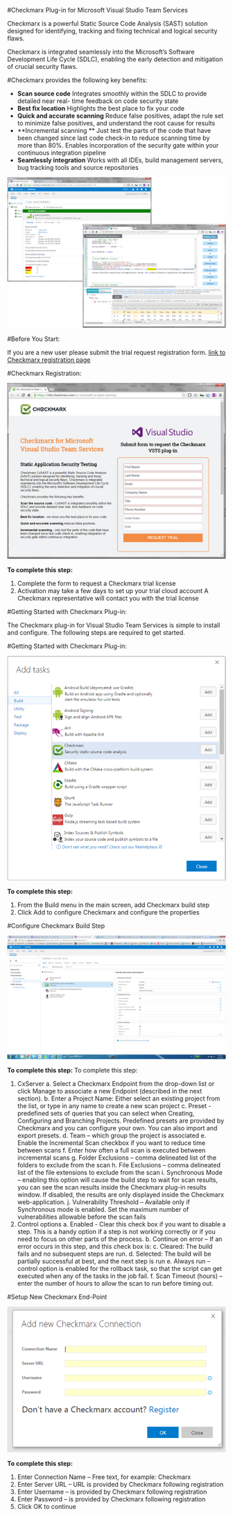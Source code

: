 #Checkmarx Plug-in for Microsoft Visual Studio Team Services

Checkmarx is a powerful Static Source Code Analysis (SAST) solution designed for identifying, tracking and
fixing technical and logical security flaws.

Checkmarx is integrated seamlessly into the Microsoft’s Software Development Life Cycle (SDLC), enabling
the early detection and mitigation of crucial security flaws.



#Checkmarx provides the following key benefits:

- **Scan source code**
Integrates smoothly within the SDLC to provide detailed near real- time feedback on code security state
- **Best fix location**
Highlights the best place to fix your code
- **Quick and accurate scanning**
Reduce false positives, adapt the rule set to minimize false positives, and understand the root cause
for results
- **Incremental scanning **
Just test the parts of the code that have been changed since last code check-in to reduce scanning time by
more than 80%. Enables incorporation of the security gate within your continuous integration pipeline
- **Seamlessly integration**
Works with all IDEs, build management servers, bug tracking tools and source repositories

![image](CxScan/Images/sample1.png)



#Before You Start:

If you are a new user please submit the trial request registration form.
[link to Checkmarx registration page](https://info.checkmarx.com/cx-microsoft-vs-team-services)



#Checkmarx Registration:

![image](CxScan/Images/sample2.png)

**To complete this step:**
1.	Complete the form to request a Checkmarx trial license
2.	Activation may take a few days to set up your trial cloud account
    A Checkmarx representative will contact you with the trial license



#Getting Started with Checkmarx Plug-in:

The Checkmarx plug-in for Visual Studio Team Services is simple to install and configure.
The following steps are required to get started.



#Getting Started with Checkmarx Plug-in:

![image](CxScan/Images/sample3.png)

**To complete this step:**
1.	From the Build menu in the main screen, add Checkmarx build step
2.	Click Add to configure Checkmarx and configure the properties



#Configure Checkmarx Build Step

![image](CxScan/Images/sample4.png)

**To complete this step:**
To complete this step:
1.	CxServer
    a.	Select a Checkmarx Endpoint from the drop-down list or click Manage to associate a new Endpoint (described in the next section).
    b.	Enter a Project Name: Either select an existing project from the list, or type in any name to create a new scan project
    c.	Preset - predefined sets of queries that you can select when Creating, Configuring and Branching Projects. Predefined presets are provided by Checkmarx and you can configure your own. You can also import and export presets.
    d.	Team – which group the project is associated
    e.	Enable the Incremental Scan checkbox if you want to reduce time between scans
    f.	Enter how often a full scan is executed between incremental scans
    g.	Folder Exclusions – comma delineated list of the folders to exclude from the scan
    h.	File Exclusions – comma delineated list of the file extensions to exclude from the scan
    i.	Synchronous Mode – enabling this option will cause the build step to wait for scan results, you can see the scan results inside the Checkmarx plug-in results window. If disabled, the results are only displayed inside the Checkmarx web-application.
    j.	Vulnerability Threshold – Available only if Synchronous mode is enabled. Set the maximum number of vulnerabilities allowable before the scan fails
2.	Control options
    a.	Enabled - Clear this check box if you want to disable a step. This is a handy option if a step is not working correctly or if you need to focus on other parts of the process.
    b.	Continue on error –
    If an error occurs in this step, and this check box is:
    c.	Cleared: The build fails and no subsequent steps are run.
    d.	Selected: The build will be partially successful at best, and the next step is run
    e.	Always run – control option is enabled for the rollback task, so that the script can get executed when any of the tasks in the job fail.
    f.	Scan Timeout (hours) – enter the number of hours to allow the scan to run before timing out.



#Setup New Checkmarx End-Point

![image](CxScan/Images/sample5.png)

**To complete this step:**
1.	Enter Connection Name – Free text, for example: Checkmarx
2.	Enter Server URL – URL is provided by Checkmarx following registration
3.	Enter Username – is provided by Checkmarx following registration
4.	Enter Password – is provided by Checkmarx following registration
5.	Click OK to continue